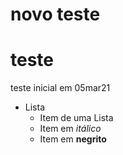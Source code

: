 # novo teste
# teste
teste inicial em 05mar21
* Lista
  + Item de uma Lista
  + Item em *itálico*
  +  Item em **negrito**
